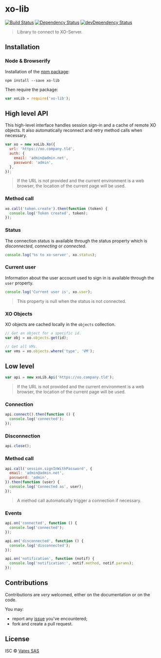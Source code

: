 # xo-lib

[![Build Status](https://img.shields.io/travis/vatesfr/xo-lib/master.svg)](http://travis-ci.org/vatesfr/xo-lib)
[![Dependency Status](https://david-dm.org/vatesfr/xo-lib/status.svg?theme=shields.io)](https://david-dm.org/vatesfr/xo-lib)
[![devDependency Status](https://david-dm.org/vatesfr/xo-lib/dev-status.svg?theme=shields.io)](https://david-dm.org/vatesfr/xo-lib#info=devDependencies)

> Library to connect to XO-Server.

## Installation

### Node & Browserify

Installation of the [npm package](https://npmjs.org/package/xo-lib):

```
npm install --save xo-lib
```

Then require the package:

```javascript
var xoLib = require('xo-lib');
```

## High level API

This high-level interface handles session sign-in and a cache of
remote XO objects. It also automatically reconnect and retry method
calls when necessary.

```javascript
var xo = new xoLib.Xo({
  url: 'https://xo.company.tld',
  auth: {
    email: 'admin@admin.net',
    password: 'admin',
  },
});
```

> If the URL is not provided and the current environment is a web
> browser, the location of the current page will be used.

### Method call

```javascript
xo.call('token.create').then(function (token) {
  console.log('Token created', token);
});
```

### Status

The connection status is available through the status property which
is *disconnected*, *connecting* or *connected*.

```javascript
console.log('%s to xo-server', xo.status);
```

### Current user

Information about the user account used to sign in is available
through the `user` property.

```javascript
console.log('Current user is', xo.user);
```

> This property is null when the status is not connected.


### XO Objects

XO objects are cached locally in the `objects` collection.

```javascript
// Get an object for a specific id.
var obj = xo.objects.get(id);

// Get all VMs.
var vms = xo.objects.where('type', 'VM');
```

## Low level

```javascript
var api = new xoLib.Api('https://xo.company.tld');
```

> If the URL is not provided and the current environment is a web
> browser, the location of the current page will be used.

### Connection

```javascript
api.connect().then(function () {
  console.log('connected');
});
```

### Disconnection

```javascript
api.close();
```

### Method call

```javascript
api.call('session.signInWithPassword', {
  email: 'admin@admin.net',
  password: 'admin',
}).then(function (user) {
  console.log('Connected as', user);
});
```

> A method call automatically trigger a connection if necessary.

### Events

```javascript
api.on('connected', function () {
  console.log('connected');
});
```

```javascript
api.on('disconnected', function () {
  console.log('disconnected');
});
```

```javascript
api.on('notification', function (notif) {
  console.log('notification:', notif.method, notif.params);
});
```

## Contributions

Contributions are *very* welcomed, either on the documentation or on
the code.

You may:

- report any [issue](https://github.com/vatesfr/xo-lib/issues)
  you've encountered;
- fork and create a pull request.

## License

ISC © [Vates SAS](http://vates.fr)
